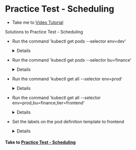 # Practice Test - Scheduling
  - Take me to [Video Tutorial](https://kodekloud.com/courses/539883/lectures/9816589)
  
Solutions to Practice Test - Scheduling
- Run the command 'kubectl get pods --selector env=dev'
  
  <details>

  ```
  $ kubectl get pods --selector env=dev
  ```
  </details>

- Run the command 'kubectl get pods --selector bu=finance'

  <details>

  ```
  $ kubectl get pods --selector bu=finance
  ```
  </details>

- Run the command 'kubectl get all --selector env=prod'

  <details>

  ```
  $ kubectl get all --selector env=prod
  ```
  </details>

- Run the command 'kubectl get all --selector env=prod,bu=finance,tier=frontend'
  
  <details>

  ```
  $ kubectl get all --selector env=prod,bu=finance,tier=frontend
  ```
  </details>

- Set the labels on the pod definition template to frontend

  <details>

  ```
  $ vi replicaset-defination.yaml
  $ kubectl create -f replicaset-defination.yaml
  ```
  </details>

  
#### Take to [Practice Test - Scheduling](https://kodekloud.com/courses/certified-kubernetes-administrator-with-practice-tests/lectures/13290011)
